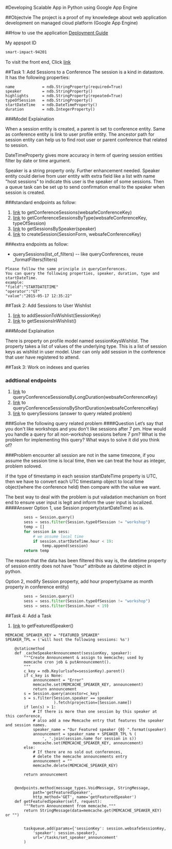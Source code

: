 #Developing Scalable App in Python using Google App Engine

##Objectvie
The project is a proof of my knowledege about web application development on managed cloud platform (Google App Engine)

##How to use the application
[Deployment Guide](https://github.com/linusdong/Udacity_Nanodegree_FullStackWeb/blob/master/P4/deployment.md)

My appspot ID
```BASH
smart-impact-94201
```
To visit the front end, Click [link](https://smart-impact-94201.appspot.com)

##Task 1: Add Sessions to a Conference
The session is a kind in datastore. It has the following properties:

    name            = ndb.StringProperty(required=True)
    speaker         = ndb.StringProperty()
    highlights      = ndb.StringProperty(repeated=True)
    typeOfSession   = ndb.StringProperty()
    startDateTime   = ndb.DateTimeProperty()
    duration        = ndb.IntegerProperty()

###Model Explaination

When a session entity is created, a parent is set to conference entity. Same as conference entity is link to user profile entity. The ancestor path for session entity can help us to find root user or parent conference that related to session.

DateTimeProperty gives more accuracy in term of quering session entities filter by date or time argument.

Speaker is a string property only. Further enhancement needed. Speaker entity could derive from user entity with extra field like a list with name "host sessions" to indicate this user is the speaker of some sessions. Then a queue task can be set up to send confirmation email to the speaker when session is created.

###standard endpoints as follow:

1. [link](https://apis-explorer.appspot.com/apis-explorer/?base=https://smart-impact-94201.appspot.com/_ah/api#p/conference/v1/conference.getConferenceSessions) to getConferenceSessions(websafeConferenceKey)
1. [link](https://apis-explorer.appspot.com/apis-explorer/?base=https://smart-impact-94201.appspot.com/_ah/api#p/conference/v1/conference.getConferenceSessionsByType) to getConferenceSessionsByType(websafeConferenceKey, typeOfSession)
1. [link](https://apis-explorer.appspot.com/apis-explorer/?base=https://smart-impact-94201.appspot.com/_ah/api#p/conference/v1/conference.getSessionsBySpeaker) to getSessionsBySpeaker(speaker) 
1. [link](https://apis-explorer.appspot.com/apis-explorer/?base=https://smart-impact-94201.appspot.com/_ah/api#p/conference/v1/conference.createSession) to createSession(SessionForm, websafeConferenceKey)

###extra endpoints as follow:

* querySessions(list_of_filters) -- like queryConferences, reuse _formatFilters(filters)

``` 
Please follow the same principle in queryConferences.
You can query the following properties, speaker, duration, type and startDateTime.
example:
"field":"STARTDATETIME"
"operator":"GT"
"value":"2015-05-17 12:35:22"
```
##Task 2: Add Sessions to User Wishlist
1. [link](https://apis-explorer.appspot.com/apis-explorer/?base=https://smart-impact-94201.appspot.com/_ah/api#p/conference/v1/conference.addSessionToWishlist) to addSessionToWishlist(SessionKey)
2. [link](https://apis-explorer.appspot.com/apis-explorer/?base=https://smart-impact-94201.appspot.com/_ah/api#p/conference/v1/conference.getSessionsInWishlist) to getSessionsInWishlist()

###Model Explaination

There is property on profile model named sessionKeysWishlist. The property takes a list of values of the underlying type. This is a list of session keys as wishlist in user model. User can only add session in the conference that user have registered to attend.

##Task 3: Work on indexes and queries

### addtional endpoints

1. [link](https://apis-explorer.appspot.com/apis-explorer/?base=https://smart-impact-94201.appspot.com/_ah/api#p/conference/v1/conference.queryConferenceSessionsByLongDuration) to queryConferenceSessionsByLongDuration(websafeConferenceKey)
1. [link](https://apis-explorer.appspot.com/apis-explorer/?base=https://smart-impact-94201.appspot.com/_ah/api#p/conference/v1/conference.queryConferenceSessionsByShortDuration) to queryConferenceSessionsByShortDuration(websafeConferenceKey)
1. [link](https://apis-explorer.appspot.com/apis-explorer/?base=https://smart-impact-94201.appspot.com/_ah/api#p/conference/v1/conference.querySessions) to querySessions (answer to query related problem)

###Solve the following query related problem
####Question
Let’s say that you don't like workshops and you don't like sessions after 7 pm. How would you handle a query for all non-workshop sessions before 7 pm? What is the problem for implementing this query? What ways to solve it did you think of?

###Problem encounter
all session are not in the same timezone, if you assume the session time is local time, then we can treat the hour as integer, problem soloved.

if the type of timestamp in each session startDateTime property is UTC, then we have to convert each UTC timestamp object to local time object(where the conference held) then compare with the value we want.

The best way to deal with the problem is put valadation mechanism on front end to ensure user input is legit and inform the user input is localized.
####Answer
Option 1, use Session property(startDateTime) as is.

```python
        sess = Session.query()
        sess = sess.filter(Session.typeOfSession != "workshop")
        temp = []
        for session in sess:
            # we assume local time
            if session.startDateTime.hour < 19:
                temp.append(session)
        return temp
```
The reason that the data has been filtered this way is, the datetime property of session entity does not have "hour" attribute as datetime object in python.

Option 2, modify Session property, add hour property(same as month property in conference entity)

```python
        sess = Session.query()
        sess = sess.filter(Session.typeOfSession != "workshop")
        sess = sess.filter(Session.hour < 19)
```

##Task 4: Add a Task

1. [link](https://apis-explorer.appspot.com/apis-explorer/?base=https://smart-impact-94201.appspot.com/_ah/api#p/conference/v1/conference.getFeaturedSpeaker) to getFeaturedSpeaker()
```
MEMCACHE_SPEAKER_KEY = "FEATURED_SPEAKER"
SPEAKER_TPL = ('will host the following sessions: %s')

    @staticmethod
    def _cacheSpeakerAnnouncement(sessionKey, speaker):
        """Create Announcement & assign to memcache; used by
        memcache cron job & putAnnouncement().
        """
        c_key = ndb.Key(urlsafe=sessionKey).parent()
        if c_key is None:
            announcement = "Error"
            memcache.set(MEMCACHE_SPEAKER_KEY, announcement)
            return announcement
        s = Session.query(ancestor=c_key)
        s = s.filter(Session.speaker == speaker
                     ).fetch(projection=[Session.name])
        if len(s) > 1:
            # If there is more than one session by this speaker at this conference, 
            # also add a new Memcache entry that features the speaker and session names.
            speaker_name = "Our Featured speaker {0} ".format(speaker)
            announcement = speaker_name + SPEAKER_TPL % (
                ', '.join(session.name for session in s))
            memcache.set(MEMCACHE_SPEAKER_KEY, announcement)
        else:
            # If there are no sold out conferences,
            # delete the memcache announcements entry
            announcement = ""
            memcache.delete(MEMCACHE_SPEAKER_KEY)

        return announcement


    @endpoints.method(message_types.VoidMessage, StringMessage,
            path='getFeaturedSpeaker',
            http_method='GET', name='getFeaturedSpeaker')
    def getFeaturedSpeaker(self, request):
        """Return Announcement from memcache."""
        return StringMessage(data=memcache.get(MEMCACHE_SPEAKER_KEY) or "")


        taskqueue.add(params={'sessionKey': session.websafeSessionKey,
            'speaker': session.speaker},
            url='/tasks/set_speaker_announcement'
        )
```